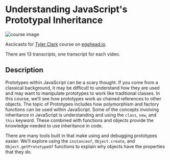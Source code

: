 # Understanding JavaScript's Prototypal Inheritance

![course image](https://d2eip9sf3oo6c2.cloudfront.net/tags/images/000/000/205/full/javascriptlang.png)

Asciicasts for [Tyler Clark](https://github.com/tyler-clark) course on [egghead.io](https://egghead.io/courses/understanding-javascript-s-prototypal-inheritance).

There are 13 transcripts, one transcript for each video.

## Description
Prototypes within JavaScript can be a scary thought. If you come from a classical background, it may be difficult to understand how they are used and may want to manipulate prototypes to work like traditional classes. In this course, we’ll see how prototypes work as chained references to other objects. The topic of Prototypes includes how polymorphism and factory functions can be used within JavaScript. Some of the concepts involving inheritance in JavaScript is understanding and using the `class`, `new`, and `this` keyword. These combined with functions and objects provide the knowledge needed to use inheritance in code.

There are many tools built in that make using and debugging prototypes easier. We’ll explore using the `instanceof`, `Object.create`, and `Object.getPrototypeOf` functions to explain why objects have the properties that they do.